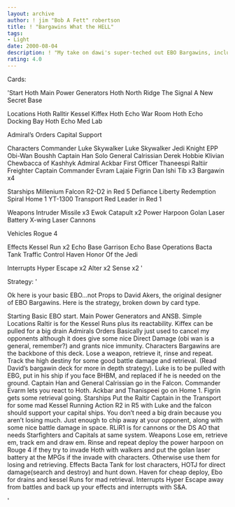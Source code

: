 ```yaml
---
layout: archive
author: ! jim "Bob A Fett" robertson
title: ! "Bargawins What the HELL"
tags:
- Light
date: 2000-08-04
description: ! "My take on dawi's super-teched out EBO Bargawins, including some DS2."
rating: 4.0
---
```

Cards: 

'Start
Hoth Main Power Generators
Hoth North Ridge
The Signal
A New Secret Base

Locations
Hoth
Ralltir
Kessel
Kiffex
Hoth Echo War Room
Hoth Echo Docking Bay
Hoth Echo Med Lab

Admiral’s Orders
Capital Support

Characters
Commander Luke Skywalker
Luke Skywalker Jedi Knight
EPP Obi-Wan
Boushh
Captain Han Solo
General Calrissian
Derek Hobbie Klivian
Chewbacca of Kashhyk
Admiral Ackbar
First Officer Thaneespi
Raltiir Freighter Captain
Commander Evram Lajaie
Figrin Dan
Ishi Tib x3
Bargawin x4

Starships
Millenium Falcon
R2-D2 in Red 5
Defiance
Liberty
Redemption
Spiral
Home 1
YT-1300 Transport
Red Leader in Red 1

Weapons
Intruder Missile x3
Ewok Catapult x2
Power Harpoon
Golan Laser Battery
X-wing Laser Cannons

Vehicles
Rogue 4

Effects
Kessel Run x2
Echo Base Garrison
Echo Base Operations
Bacta Tank
Traffic Control
Haven
Honor Of the Jedi

Interrupts
Hyper Escape x2
Alter x2
Sense x2
'

Strategy: '

Ok here is your basic EBO&#8230;not Props to David Akers, the original designer of EBO Bargawins. Here is the strategy, broken down by card type.

Starting Basic EBO start. Main Power Generators and ANSB. Simple
Locations Raltir is for the Kessel Runs plus its reactability. Kiffex can be pulled for a big drain
Admirals Orders Basically just used to cancel my opponents although it does give some nice Direct Damage (obi wan is a general, remember?) and grants nice immunity.
Characters Bargawins are the backbone of this deck. Lose a weapon, retrieve it, rinse and repeat. Track the high destiny for some good battle damage and retrieval. (Read David&#8217;s bargawin deck for more in depth strategy). Luke is to be pulled with EBG, put in his ship if you face BHBM, and replaced if he is needed on the ground. Captain Han and General Calrissian go in the Falcon. Commander Evarm lets you react to Hoth. Ackbar and Thanispeei go on Home 1. Figrin gets some retrieval going.
Starships Put the Raltir Captain in the Transport for some mad Kessel Running Action R2 in R5 with Luke and the falcon should support your capital ships. You don&#8217;t need a big drain because you aren&#8217;t losing much. Just enough to chip away at your opponent, along with some nice battle damage in space. RLiR1 is for cannons or the DS AO that needs Starfighters and Capitals at same system.
Weapons Lose em, retrieve em, track em and draw em. Rinse and repeat deploy the power harpoon on Rouge 4 if they try to invade Hoth with walkers and put the golan laser battery at the MPGs if the invade with characters. Otherwise use them for losing and retrieving.
Effects Bacta Tank for lost characters, HOTJ for direct damage(search and destroy) and hunt down. Haven for cheap deploy, Ebo for drains and kessel Runs for mad retrieval.
Interrupts Hyper Escape away from battles and back up your effects and interrupts with S&A.



'